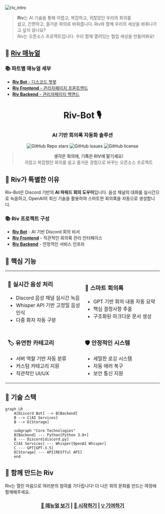 ![riv_intro](https://github.com/user-attachments/assets/9fa89876-81e6-48f5-9a25-0f7bac497970)


> **Riv**는 AI 기술을 통해 어렵고, 복잡하고, 귀찮았던 우리의 회의를  
> 쉽고, 간편하고, 즐거운 회의로 바꿔줍니다. Riv와 함께 우리의 세상을 바꿔나가고 싶지 않나요?  
> Riv는 오픈소스 프로젝트입니다. 우리 함께 열려있는 협업 세상을 만들어봐요!

## 📄 [**Riv 매뉴얼**](https://raw.githubusercontent.com/OpenRiv/.github/main/profile/docs/riv_manual.pdf)

### 📚 파트별 매뉴얼 세부  
- [**Riv Bot** - 디스코드 챗봇](https://github.com/OpenRiv/riv-bot)  
- [**Riv Frontend** - 관리자페이지 프론트엔드](https://github.com/OpenRiv/riv-frontend)  
- [**Riv Backend** - 관리자페이지 백엔드](https://github.com/OpenRiv/riv-backend)
<div align="center">

# Riv-Bot 🎙️

### AI 기반 회의록 자동화 솔루션

![GitHub Repo stars](https://img.shields.io/github/stars/OpenRiv/riv-bot?style=social)
![GitHub issues](https://img.shields.io/github/issues/OpenRiv/riv-bot)
![GitHub license](https://img.shields.io/github/license/OpenRiv/riv-bot)

> **생각은 회의에, 기록은 RIV에 맡기세요!**  
> 귀찮고 복잡했던 회의를 쉽고 즐거운 경험으로 바꾸는 오픈소스 프로젝트

</div>

## 🌟 Riv가 특별한 이유

Riv-Bot은 Discord 기반의 **AI 파워드 회의 도우미**입니다. 음성 채널의 대화를 실시간으로 녹음하고, OpenAI의 최신 기술을 활용하여 스마트한 회의록을 자동으로 생성합니다.

### 📚 Riv 프로젝트 구성
- [**Riv Bot**](https://github.com/OpenRiv/riv-bot) - AI 기반 Discord 회의 비서
- [**Riv Frontend**](https://github.com/OpenRiv/riv-frontend) - 직관적인 회의록 관리 인터페이스
- [**Riv Backend**](https://github.com/OpenRiv/riv-backend) - 안정적인 서비스 인프라

## 💫 핵심 기능

<table>
<tr>
<td width="50%">

### 🎤 실시간 음성 처리
- Discord 음성 채널 실시간 녹음
- Whisper API 기반 고정밀 음성 인식
- 다중 화자 자동 구분

</td>
<td width="50%">

### 📝 스마트 회의록
- GPT 기반 회의 내용 자동 요약
- 핵심 결정사항 추출
- 구조화된 마크다운 문서 생성

</td>
</tr>
<tr>
<td>

### 🏷️ 유연한 카테고리
- 서버 역할 기반 자동 분류
- 커스텀 카테고리 지원
- 직관적인 UI/UX

</td>
<td>

### 🛡️ 안정적인 시스템
- 세밀한 로깅 시스템
- 자동 에러 복구
- 보안 통신 지원

</td>
</tr>
</table>

## 🔧 기술 스택

```mermaid
graph LR
    A[Discord Bot] --> B[Backend]
    B --> C[AI Services]
    B --> D[Storage]

    subgraph "Core Technologies"
    B[Backend] --- Python[Python 3.8+]
    B --- Discord[discord.py]
    C[AI Services] --- Whisper[OpenAI Whisper]
    C --- GPT[GPT-3.5]
    D[Storage] --- API[RESTful API]
    end
```

## 🤝 함께 만드는 Riv

Riv는 열린 마음으로 여러분의 참여를 기다립니다! 더 나은 회의 문화를 만드는 여정에 함께해주세요.

<div align="center">

### [📖 매뉴얼 보기](https://raw.githubusercontent.com/OpenRiv/.github/main/profile/docs/riv_manual.pdf) | [🚀 시작하기](#) | [💡 기여하기](#)

</div>
